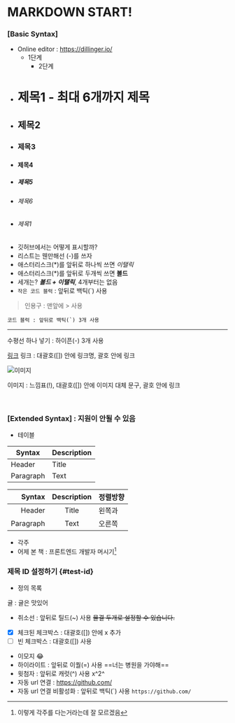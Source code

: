 # MARKDOWN START!

### [Basic Syntax]

- Online editor : https://dillinger.io/
  - 1단계
    - 2단계
- # 제목1 - 최대 6개까지 제목
- ## 제목2
- ### 제목3
- #### 제목4
- ##### 제목5
- ###### 제목6
- ###### 제목1
- 깃허브에서는 어떻게 표시할까?
- 리스트는 웬만해선 (-)를 쓰자
- 애스터리스크(\*)를 앞뒤로 하나씩 쓰면 _이탤릭_
- 애스터리스크(\*)를 앞뒤로 두개씩 쓰면 **볼드**
- 세개는? **_볼드 + 이탤릭_**, 4개부터는 없음
- `작은 코드 블럭` : 앞뒤로 백틱(\`) 사용

> 인용구 : 맨앞에 > 사용

```
코드 블럭 : 앞뒤로 백틱(`) 3개 사용
```

---

수평선 하나 넣기 : 하이픈(-) 3개 사용

[링크](https://drtour.com)
링크 : 대괄호([]) 안에 링크명, 괄호 안에 링크

![이미지](https://www.google.com/images/branding/googlelogo/1x/googlelogo_light_color_272x92dp.png)

이미지 : 느낌표(!), 대괄호([]) 안에 이미지 대체 문구, 괄호 안에 링크

<br>

### [Extended Syntax] : 지원이 안될 수 있음

- 테이블

| Syntax    | Description |
| --------- | ----------- |
| Header    | Title       |
| Paragraph | Text        |

|    Syntax | Description | 정렬방향 |
| --------: | :---------: | :------- |
|    Header |    Title    | 왼쪽과   |
| Paragraph |    Text     | 오른쪽   |

- 각주
- 어제 본 책 : 프론트엔드 개발자 머시기[^book]

[^book]: 이렇게 각주를 다는거라는데 잘 모르겠음

### 제목 ID 설정하기 {#test-id}

- 정의 목록

귤
: 귤은 맛있어

- 취소선 : 앞뒤로 틸드(~) 사용 ~~물결 두개로 설정할 수 있습니다.~~

- [x] 체크된 체크박스 : 대괄호([]) 안에 x 추가
- [ ] 빈 체크박스 : 대괄호([]) 사용
- 이모지 :joy:
- 하이라이트 : 앞뒤로 이퀄(=) 사용 ==너는 병원을 가야해==
- 윗첨자 : 앞뒤로 캐럿(^) 사용 x^2^
- 자동 url 연결 : https://github.com/
- 자동 url 연결 비활성화 : 앞뒤로 백틱(\`) 사용 `https://github.com/`
